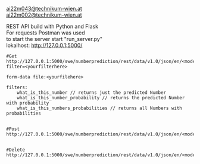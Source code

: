 
ai22m043@technikum-wien.at </br>
ai22m002@technikum-wien.at

REST API build with Python and Flask </br>
For requests Postman was used </br>
to start the server start "run_server.py" </br>
lokalhost: http://127.0.0.1:5000/

    #Get
    http://127.0.0.1:5000/swe/numberprediction/rest/data/v1.0/json/en/<model>?filter=<yourfilterhere>

    form-data file:<yourfilehere>

    filters: 
        what_is_this_number // returns just the predicted Number
        what_is_this_number_probability // returns the predicted Number with probability
        what_is_this_numbers_probabilities // returns all Numbers with probabilities


    #Post
    http://127.0.0.1:5000/swe/numberprediction/rest/data/v1.0/json/en/<model>


    #Delete
    http://127.0.0.1:5000/swe/numberprediction/rest/data/v1.0/json/en/<model>
